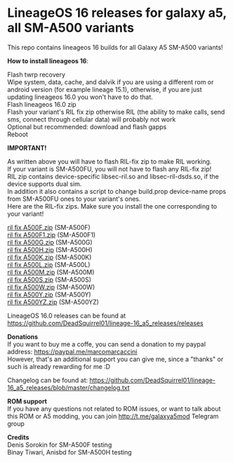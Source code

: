 # LineageOS 16 releases for galaxy a5, all SM-A500 variants

This repo contains lineageos 16 builds for all Galaxy A5 SM-A500 variants!


<b>How to install lineageos 16</b>:

Flash twrp recovery <br />
Wipe system, data, cache, and dalvik if you are using a different rom or android version (for example lineage 15.1), otherwise, if you are just updating lineageos 16.0 you won't have to do that. <br />
Flash lineageos 16.0 zip <br />
Flash your variant's RIL fix zip otherwise RIL (the ability to make calls, send sms, connect through cellular data) will probably not work <br />
Optional but recommended: download and flash gapps <br />
Reboot


<b>IMPORTANT!</b>

As written above you will have to flash RIL-fix zip to make RIL working. <br />
If your variant is SM-A500FU, you will not have to flash any RIL-fix zip! <br />
RIL zip contains device-specific libsec-ril.so and libsec-ril-dsds.so, if the device supports dual sim. <br />
In addition it also contains a script to change build.prop device-name props from SM-A500FU ones to your variant's ones. <br />
Here are the RIL-fix zips. Make sure you install the one corresponding to your variant!

[ril fix A500F.zip](https://drive.google.com/file/d/1Un7jyNg-al1fXWICyv_B3bHa971rgMLC) (SM-A500F) <br />
[ril fix A500F1.zip](https://drive.google.com/file/d/1pl411Cg2z__uVZtvO0HBZ4SS8rseLDA7) (SM-A500F1) <br />
[ril fix A500G.zip](https://drive.google.com/file/d/1PN8AxCteE0mmS3OR9G9kKixX550BRtez) (SM-A500G) <br />
[ril fix A500H.zip](https://drive.google.com/file/d/1cF--hVihvcHtxVLKX8qpRbQwcvC4d6vK) (SM-A500H) <br />
[ril fix A500K.zip](https://drive.google.com/file/d/1BiCvSav2FdvTLOvSSVFkiy_GUCFS4tiL) (SM-A500K) <br />
[ril fix A500L.zip](https://drive.google.com/file/d/1WqLA68Y37PzH4ceuFhfGxJC5gfl2FpHK) (SM-A500L) <br />
[ril fix A500M.zip](https://drive.google.com/file/d/15RYkvXgRBx2Ea2s2n6AO3qwPM9ywxjTj) (SM-A500M) <br />
[ril fix A500S.zip](https://drive.google.com/file/d/1LgXW7rFfg2_Fgz1RLZcXVcCzqt57DZAD) (SM-A500S) <br />
[ril fix A500W.zip](https://drive.google.com/file/d/1j2U0IQq0GtbIin3fqJHiMGDD5PE54jUA) (SM-A500W) <br />
[ril fix A500Y.zip](https://drive.google.com/file/d/1pQL7RqQvSerb6nYR5lBSwDwADSi2YlQ7) (SM-A500Y) <br />
[ril fix A500YZ.zip](https://drive.google.com/file/d/1MRW_LL2aiTuWQAwdzcX9Xz6-eizTqjCc) (SM-A500YZ)


LineageOS 16.0 releases can be found at https://github.com/DeadSquirrel01/lineage-16_a5_releases/releases


<b>Donations</b> <br />
If you want to buy me a coffe, you can send a donation to my paypal address: https://paypal.me/marcomarcaccini <br />
However, that's an additional support you can give me, since a "thanks" or such is already rewarding for me :D


Changelog can be found at: https://github.com/DeadSquirrel01/lineage-16_a5_releases/blob/master/changelog.txt


<b>ROM support</b> <br />
If you have any questions not related to ROM issues, or want to talk about this ROM or A5 modding, you can join http://t.me/galaxya5mod Telegram group


<b>Credits</b> <br />
Denis Sorokin for SM-A500F testing <br />
Binay Tiwari, Anisbd for SM-A500H testing
